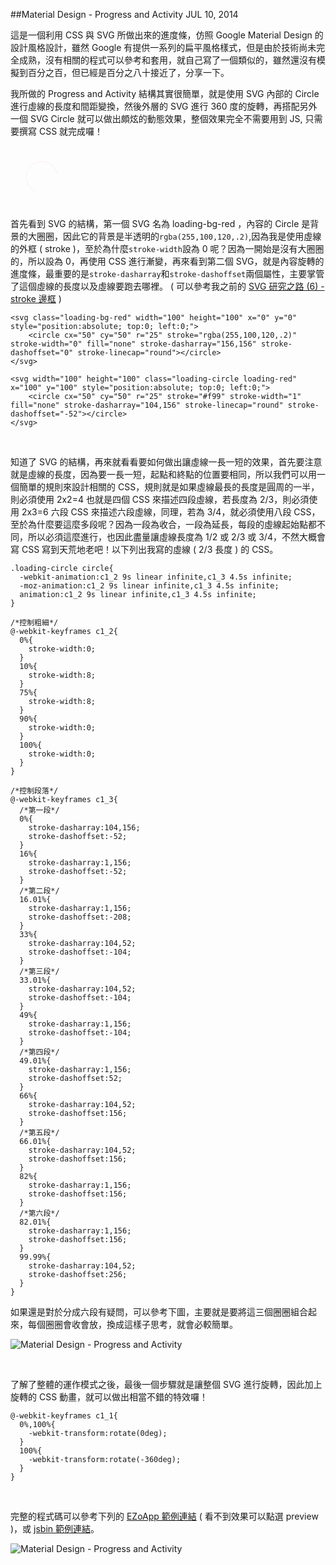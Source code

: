 <!-- @@master  = ../../_layout.html-->

<!-- @@block  =  jsBottom-->

<include src="../../_articles-js.html"></include>

<!-- @@close-->

<!-- @@block  =  css-->

<include src="../../_articles-css.html"></include>

<style>
.sd {
position: relative;
width: 100px;
height: 100px;
display: inline-block;
}
.loading-red circle {
stroke: #f99;
}
.loading-circle {
-webkit-animation: c1_1 1.5s infinite linear;
-moz-animation: c1_1 1.5s infinite linear;
animation: c1_1 1.5s infinite linear;
}
.loading-circle circle {
-webkit-animation: c1_2 9s linear infinite, c1_3 4.5s infinite;
-moz-animation: c1_2 9s linear infinite, c1_3 4.5s infinite;
animation: c1_2 9s linear infinite, c1_3 4.5s infinite;
}
.loading-bg-red circle {
stroke-dashoffset: 100;
-webkit-animation: b1 9s linear infinite, br1_1 9s infinite;
-moz-animation: b1 9s linear infinite, br1_1 9s infinite;
animation: b1 9s linear infinite, br1_1 9s infinite;
}
@-webkit-keyframes c1_1 {
0%, 100% {
    -webkit-transform: rotate(0deg);
}
100% {
    -webkit-transform: rotate(-360deg);
}
}
@-webkit-keyframes c1_2 {
0% {
    stroke-width: 0;
}
10% {
    stroke-width: 8;
}
75% {
    stroke-width: 8;
}
90% {
    stroke-width: 0;
}
100% {
    stroke-width: 0;
}
}
@-webkit-keyframes c1_3 {
0% {
    stroke-dasharray: 104, 156;
    stroke-dashoffset: -52;
}
16% {
    stroke-dasharray: 1, 156;
    stroke-dashoffset: -52;
}
16.01% {
    stroke-dasharray: 1, 156;
    stroke-dashoffset: -208;
}
33% {
    stroke-dasharray: 104, 52;
    stroke-dashoffset: -104;
}
33.01% {
    stroke-dasharray: 104, 52;
    stroke-dashoffset: -104;
}
49% {
    stroke-dasharray: 1, 156;
    stroke-dashoffset: -104;
}
49.01% {
    stroke-dasharray: 1, 156;
    stroke-dashoffset: 52;
}
66% {
    stroke-dasharray: 104, 52;
    stroke-dashoffset: 156;
}
66.01% {
    stroke-dasharray: 104, 52;
    stroke-dashoffset: 156;
}
82% {
    stroke-dasharray: 1, 156;
    stroke-dashoffset: 156;
}
82.01% {
    stroke-dasharray: 1, 156;
    stroke-dashoffset: 156;
}
99.99% {
    stroke-dasharray: 104, 52;
    stroke-dashoffset: 256;
}
}
@-webkit-keyframes b1 {
0% {
    stroke-dashoffset: -156;
}
5% {
    stroke-dashoffset: 0;
}
100% {
    stroke-dashoffset: 0;
}
}
@-webkit-keyframes br1_1 {
0% {
    stroke-width: 0;
    stroke: rgba(255, 100, 120, 0);
}
5% {
    stroke-width: 18;
    stroke: rgba(255, 100, 120, .2);
}
7% {
    stroke-width: 13;
    stroke: rgba(255, 100, 120, .2);
}
10% {
    stroke-width: 16;
    stroke: rgba(255, 100, 120, .1);
}
80% {
    stroke-width: 16;
    stroke: rgba(255, 100, 120, .1);
}
100% {
    stroke-width: 0;
    stroke: rgba(255, 100, 120, 0);
}
}

@keyframes c1_1 {
0%, 100% {
    -moz-transform: rotate(0deg);
    transform: rotate(0deg);
}
100% {
    -moz-transform: rotate(-360deg);
    transform: rotate(-360deg);
}
}
@keyframes c1_2 {
0% {
    stroke-width: 0;
}
10% {
    stroke-width: 8;
}
75% {
    stroke-width: 8;
}
90% {
    stroke-width: 0;
}
100% {
    stroke-width: 0;
}
}
@keyframes c1_3 {
0% {
    stroke-dasharray: 104, 156;
    stroke-dashoffset: -52;
}
16% {
    stroke-dasharray: 1, 156;
    stroke-dashoffset: -52;
}
16.01% {
    stroke-dasharray: 1, 156;
    stroke-dashoffset: -208;
}
33% {
    stroke-dasharray: 104, 52;
    stroke-dashoffset: -104;
}
33.01% {
    stroke-dasharray: 104, 52;
    stroke-dashoffset: -104;
}
49% {
    stroke-dasharray: 1, 156;
    stroke-dashoffset: -104;
}
49.01% {
    stroke-dasharray: 1, 156;
    stroke-dashoffset: 52;
}
66% {
    stroke-dasharray: 104, 52;
    stroke-dashoffset: 156;
}
66.01% {
    stroke-dasharray: 104, 52;
    stroke-dashoffset: 156;
}
82% {
    stroke-dasharray: 1, 156;
    stroke-dashoffset: 156;
}
82.01% {
    stroke-dasharray: 1, 156;
    stroke-dashoffset: 156;
}
99.99% {
    stroke-dasharray: 104, 52;
    stroke-dashoffset: 256;
}
}
@keyframes b1 {
0% {
    stroke-dashoffset: -156;
}
5% {
    stroke-dashoffset: 0;
}
100% {
    stroke-dashoffset: 0;
}
}
@keyframes br1_1 {
0% {
    stroke-width: 0;
    stroke: rgba(255, 100, 120, 0);
}
5% {
    stroke-width: 18;
    stroke: rgba(255, 100, 120, .2);
}
7% {
    stroke-width: 13;
    stroke: rgba(255, 100, 120, .2);
}
10% {
    stroke-width: 16;
    stroke: rgba(255, 100, 120, .1);
}
80% {
    stroke-width: 16;
    stroke: rgba(255, 100, 120, .1);
}
100% {
    stroke-width: 0;
    stroke: rgba(255, 100, 120, 0);
}
}
</style>

<!-- @@close-->

<!-- @@block  =  articles-social-->

<include src="../../_articles-social.html"></include>

<!-- @@close-->

<!-- @@block  =  articles-footer-->

<include src="../../_articles.html"></include>

<!-- @@close-->

<!-- @@block  =  meta-->

<meta name="keywords" content="google,google Material Design,Material Design,css,oxxo,css3,svg">

<meta property="article:published_time" content="2014-07-10T23:35:00+01:00">

<meta name="description" content="這是一個利用 CSS 與 SVG 所做出來的進度條，仿照 Google Material Design 的設計風格設計，雖然 Google 有提供一系列的扁平風格樣式，但是由於技術尚未完全成熟，沒有相關的程式可以參考和套用，就自己寫了一個類似的，雖然還沒有模擬到百分之百，但已經是百分之八十接近了，分享一下。">

<meta itemprop="name" content="Material Design - Progress and Activity - OXXO.STUDIO">

<meta itemprop="image" content="http://www.oxxostudio.tw/img/articles/201407/20140710_1_01.jpg">

<meta itemprop="description" content="這是一個利用 CSS 與 SVG 所做出來的進度條，仿照 Google Material Design 的設計風格設計，雖然 Google 有提供一系列的扁平風格樣式，但是由於技術尚未完全成熟，沒有相關的程式可以參考和套用，就自己寫了一個類似的，雖然還沒有模擬到百分之百，但已經是百分之八十接近了，分享一下。">

<meta property="og:title" content="Material Design - Progress and Activity - OXXO.STUDIO">

<meta property="og:url" content="http://www.oxxostudio.tw/articles/201407/svg-progress-bar.html">

<meta property="og:image" content="http://www.oxxostudio.tw/img/articles/201407/20140710_1_01.jpg">

<meta property="og:description" content="這是一個利用 CSS 與 SVG 所做出來的進度條，仿照 Google Material Design 的設計風格設計，雖然 Google 有提供一系列的扁平風格樣式，但是由於技術尚未完全成熟，沒有相關的程式可以參考和套用，就自己寫了一個類似的，雖然還沒有模擬到百分之百，但已經是百分之八十接近了，分享一下。">

<title>Material Design - Progress and Activity - OXXO.STUDIO</title> 

<!-- @@close-->

<!-- @@block  =  articles-content--> 

##Material Design - Progress and Activity <span class="article-date" tag="web">JUL 10, 2014</span>

這是一個利用 CSS 與 SVG 所做出來的進度條，仿照 Google Material Design 的設計風格設計，雖然 Google 有提供一系列的扁平風格樣式，但是由於技術尚未完全成熟，沒有相關的程式可以參考和套用，就自己寫了一個類似的，雖然還沒有模擬到百分之百，但已經是百分之八十接近了，分享一下。

我所做的 Progress and Activity 結構其實很簡單，就是使用 SVG 內部的 Circle 進行虛線的長度和間距變換，然後外層的 SVG 進行 360 度的旋轉，再搭配另外一個 SVG Circle 就可以做出頗炫的動態效果，整個效果完全不需要用到 JS,
只需要撰寫 CSS 就完成囉！

<div class="sd">
<svg class="loading-bg-red" width="100" height="100" x="0" y="0" style="position:absolute; top:0; left:0;">
<circle cx="50" cy="50" r="25" stroke="rgba(255,100,120,.2)" stroke-width="0" fill="none" stroke-dasharray="156,156" stroke-dashoffset="0" stroke-linecap="round" />
</svg>

<svg width="100" height="100" class="loading-circle loading-red" x="100" y="100" style="position:absolute; top:0; left:0;">
<circle cx="50" cy="50" r="25" stroke="#f99" stroke-width="1" fill="none" stroke-dasharray="104,156" stroke-linecap="round" stroke-dashoffset="-52" />
</svg>
</div>

首先看到 SVG 的結構，第一個 SVG 名為 loading-bg-red ，內容的 Circle 是背景的大圈圈，因此它的背景是半透明的`rgba(255,100,120,.2)`,因為我是使用虛線的外框 ( stroke )，至於為什麼`stroke-width`設為 0 呢？因為一開始是沒有大圈圈的，所以設為 0，再使用 CSS 進行漸變，再來看到第二個 SVG，就是內容旋轉的進度條，最重要的是`stroke-dasharray`和`stroke-dashoffset`兩個屬性，主要掌管了這個虛線的長度以及虛線要跑去哪裡。 ( 可以參考我之前的 [SVG 研究之路 (6) - stroke 邊框](http://www.oxxostudio.tw/articles/201406/svg-06-stroke.html) )

    <svg class="loading-bg-red" width="100" height="100" x="0" y="0" style="position:absolute; top:0; left:0;">
        <circle cx="50" cy="50" r="25" stroke="rgba(255,100,120,.2)" stroke-width="0" fill="none" stroke-dasharray="156,156" stroke-dashoffset="0" stroke-linecap="round"></circle>
    </svg>

    <svg width="100" height="100" class="loading-circle loading-red" x="100" y="100" style="position:absolute; top:0; left:0;">
        <circle cx="50" cy="50" r="25" stroke="#f99" stroke-width="1" fill="none" stroke-dasharray="104,156" stroke-linecap="round" stroke-dashoffset="-52"></circle>
    </svg>

<br/>

知道了 SVG 的結構，再來就看看要如何做出讓虛線一長一短的效果，首先要注意就是虛線的長度，因為要一長一短，起點和終點的位置要相同，所以我們可以用一個簡單的規則來設計相關的 CSS，規則就是如果虛線最長的長度是圓周的一半，則必須使用 2x2=4 也就是四個 CSS 來描述四段虛線，若長度為 2/3，則必須使用 2x3=6 六段 CSS 來描述六段虛線，同理，若為 3/4，就必須使用八段 CSS，至於為什麼要這麼多段呢？因為一段為收合，一段為延長，每段的虛線起始點都不同，所以必須這麼進行，也因此盡量讓虛線長度為 1/2 或 2/3 或 3/4，不然大概會寫 CSS 寫到天荒地老吧！以下列出我寫的虛線 ( 2/3 長度 ) 的 CSS。

	.loading-circle circle{ 
	  -webkit-animation:c1_2 9s linear infinite,c1_3 4.5s infinite; 
	  -moz-animation:c1_2 9s linear infinite,c1_3 4.5s infinite; 
	  animation:c1_2 9s linear infinite,c1_3 4.5s infinite; 
	}

	/*控制粗細*/
	@-webkit-keyframes c1_2{
	  0%{
	    stroke-width:0;
	  }
	  10%{
	    stroke-width:8;  
	  }
	  75%{
	    stroke-width:8;  
	  }
	  90%{
	    stroke-width:0;  
	  }
	  100%{
	    stroke-width:0;  
	  }
	}

	/*控制段落*/
	@-webkit-keyframes c1_3{
	  /*第一段*/
	  0%{
	    stroke-dasharray:104,156;
	    stroke-dashoffset:-52;
	  }
	  16%{
	    stroke-dasharray:1,156;
	    stroke-dashoffset:-52;
	  }
	  /*第二段*/
	  16.01%{
	    stroke-dasharray:1,156;
	    stroke-dashoffset:-208;
	  }
	  33%{
	    stroke-dasharray:104,52;
	    stroke-dashoffset:-104;
	  }
	  /*第三段*/
	  33.01%{
	    stroke-dasharray:104,52;
	    stroke-dashoffset:-104;
	  }
	  49%{
	    stroke-dasharray:1,156;
	    stroke-dashoffset:-104;
	  }
	  /*第四段*/
	  49.01%{
	    stroke-dasharray:1,156;
	    stroke-dashoffset:52;
	  }
	  66%{
	    stroke-dasharray:104,52;
	    stroke-dashoffset:156;
	  }
	  /*第五段*/
	  66.01%{
	    stroke-dasharray:104,52;
	    stroke-dashoffset:156;
	  }
	  82%{
	    stroke-dasharray:1,156;
	    stroke-dashoffset:156;
	  }
	  /*第六段*/
	  82.01%{
	    stroke-dasharray:1,156;
	    stroke-dashoffset:156;
	  }
	  99.99%{
	    stroke-dasharray:104,52;
	    stroke-dashoffset:256;
	  }
	}

如果還是對於分成六段有疑問，可以參考下圖，主要就是要將這三個圈圈組合起來，每個圈圈會收會放，換成這樣子思考，就會必較簡單。  

![Material Design - Progress and Activity](/img/articles/201407/20140710_1_02.png)

<br/>

了解了整體的運作模式之後，最後一個步驟就是讓整個 SVG 進行旋轉，因此加上旋轉的 CSS 動畫，就可以做出相當不錯的特效囉！

	@-webkit-keyframes c1_1{
	  0%,100%{
	    -webkit-transform:rotate(0deg);
	  }
	  100%{
	    -webkit-transform:rotate(-360deg);
	  }
	}
	
<br/>

完整的程式碼可以參考下列的 [EZoApp 範例連結](http://goo.gl/adm32D) ( 看不到效果可以點選 preview )，或 [jsbin 範例連結](http://jsbin.com/moyiyi/12)。  

![Material Design - Progress and Activity](/img/articles/201407/20140710_1_03.gif)

<!-- @@close-->